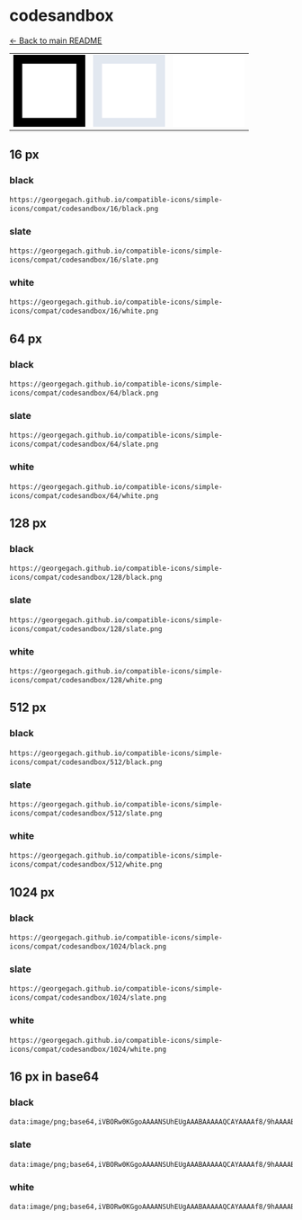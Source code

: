 # codesandbox

[← Back to main README](../../README.md)

<table><tr>
  <td><img src="./128/black.png" width="128" alt="codesandbox black icon" /></td>
  <td><img src="./128/slate.png" width="128" alt="codesandbox slate icon" /></td>
  <td><img src="./128/white.png" width="128" alt="codesandbox white icon" /></td>
</tr></table>

## 16 px

### black
```
https://georgegach.github.io/compatible-icons/simple-icons/compat/codesandbox/16/black.png
```

### slate
```
https://georgegach.github.io/compatible-icons/simple-icons/compat/codesandbox/16/slate.png
```

### white
```
https://georgegach.github.io/compatible-icons/simple-icons/compat/codesandbox/16/white.png
```

## 64 px

### black
```
https://georgegach.github.io/compatible-icons/simple-icons/compat/codesandbox/64/black.png
```

### slate
```
https://georgegach.github.io/compatible-icons/simple-icons/compat/codesandbox/64/slate.png
```

### white
```
https://georgegach.github.io/compatible-icons/simple-icons/compat/codesandbox/64/white.png
```

## 128 px

### black
```
https://georgegach.github.io/compatible-icons/simple-icons/compat/codesandbox/128/black.png
```

### slate
```
https://georgegach.github.io/compatible-icons/simple-icons/compat/codesandbox/128/slate.png
```

### white
```
https://georgegach.github.io/compatible-icons/simple-icons/compat/codesandbox/128/white.png
```

## 512 px

### black
```
https://georgegach.github.io/compatible-icons/simple-icons/compat/codesandbox/512/black.png
```

### slate
```
https://georgegach.github.io/compatible-icons/simple-icons/compat/codesandbox/512/slate.png
```

### white
```
https://georgegach.github.io/compatible-icons/simple-icons/compat/codesandbox/512/white.png
```

## 1024 px

### black
```
https://georgegach.github.io/compatible-icons/simple-icons/compat/codesandbox/1024/black.png
```

### slate
```
https://georgegach.github.io/compatible-icons/simple-icons/compat/codesandbox/1024/slate.png
```

### white
```
https://georgegach.github.io/compatible-icons/simple-icons/compat/codesandbox/1024/white.png
```

## 16 px in base64

### black
```
data:image/png;base64,iVBORw0KGgoAAAANSUhEUgAAABAAAAAQCAYAAAAf8/9hAAAABmJLR0QA/wD/AP+gvaeTAAAASUlEQVQ4jWNkYGD4z0ABYIHSfxgYGJ6SqJePgYFBkAHqggdkWP6AgYHhPxMZGlHAqAGjBgwOA2CZiY+B9PzAx8DAwMDIQGF2BgBQRwjZ9X+BxAAAAABJRU5ErkJggg==
```

### slate
```
data:image/png;base64,iVBORw0KGgoAAAANSUhEUgAAABAAAAAQCAYAAAAf8/9hAAAABmJLR0QA/wD/AP+gvaeTAAAAYUlEQVQ4je2UIQ6AMBAE50g1oQ5Dwv9f1dA0qewDSBbRSswFg+i6EzOr9uyqTXxIADCzG6l4QBkrIoZ+qRz7dnoEubYkiIsHessUTME/BAH6MHJtyQOOMTHGRBREV/V4Ag/88BupLFOdqQAAAABJRU5ErkJggg==
```

### white
```
data:image/png;base64,iVBORw0KGgoAAAANSUhEUgAAABAAAAAQCAYAAAAf8/9hAAAABmJLR0QA/wD/AP+gvaeTAAAASUlEQVQ4je2TIQ7AMAzE3Kk40v7/uZL9YpILupGxtGSgJkHnIBdVFqjPvYEruQ3gxEHLflab6pEdftmCLfiH4I0pJnoIgLKacweTCR3Ew8jTdAAAAABJRU5ErkJggg==
```

